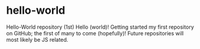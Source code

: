 # hello-world
Hello-World repository (1st)
Hello (world)! Getting started my first repository on GitHub; the first of many to come (hopefully)!
Future repositories will most likely be JS related.

